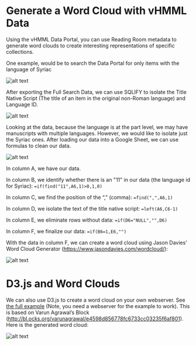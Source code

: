 # Generate a Word Cloud with vHMML Data

Using the vHMML Data Portal, you can use Reading Room metadata to generate word clouds to create interesting representations of specific collections.

One example, would be to search the Data Portal for only items with the language of Syriac

![alt text](https://github.com/vHMML/vhmml-dp-word-cloud/blob/master/img/wc_language_1.PNG "filter language")

After exporting the Full Search Data, we can use SQLIFY to isolate the Title Native Script (The title of an item in the original non-Roman language) and Language ID. 

![alt text](https://github.com/vHMML/vhmml-dp-word-cloud/blob/master/img/wc_sqyilfy_2.PNG "SQLIFY")

Looking at the data, because the language is at the part level, we may have manuscripts with multiple languages. However, we would like to isolate just the Syriac ones. After loading our data into a Google Sheet, we can use formulas to clean our data. 

![alt text](https://github.com/vHMML/vhmml-dp-word-cloud/blob/master/img/wc_gs_3.PNG "Google Sheet")

In column A, we have our data. 

In column B, we identify whether there is an "11" in our data (the language id for Syriac): ```=if(find("11",A6,1)>0,1,0)```

In column C, we find the position of the “,” (comma): ```=find(",",A6,1)```

In column D, we isolate the text of the title native script: ```=left(A6,C6-1)```

In column E, we eliminate rows without data: ```=if(D6="NULL","",D6)```

In column F, we finalize our data: ```=if(B6=1,E6,"")```

With the data in column F, we can create a word cloud using Jason Davies’ Word Cloud Generator (https://www.jasondavies.com/wordcloud/):

![alt text](https://github.com/vHMML/vhmml-dp-word-cloud/blob/master/img/wc_jd_wcg_5.PNG "Word Cloud Generator")

# D3.js and Word Clouds

We can also use D3.js to create a word cloud on your own webserver. See [the full example](https://github.com/vHMML/vhmml-dp-word-cloud/tree/master/example) (Note, you need a webserver for the example to work). This is based on Varun Agrawal’s Block (http://bl.ocks.org/varunagrawal/e4598d856778fc6733cc03235f6af801). Here is the generated word cloud:

![alt text](https://github.com/vHMML/vhmml-dp-word-cloud/blob/master/img/wordcloud_syriac_localhost.PNG "D3.js Word Cloud")

